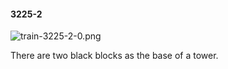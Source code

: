 #### 3225-2
![train-3225-2-0.png](https://github.com/lil-lab/nlvr/raw/master/nlvr/train/images/18/train-3225-2-0.png "train-3225-2-0.png")

There are two black blocks as the base of a tower.